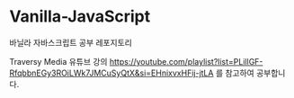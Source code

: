 # Vanilla-JavaScript
바닐라 자바스크립트 공부 레포지토리 

Traversy Media 유튜브 강의 
https://youtube.com/playlist?list=PLillGF-RfqbbnEGy3ROiLWk7JMCuSyQtX&si=EHnixvxHFij-jtLA 를 참고하여 공부합니다. 

